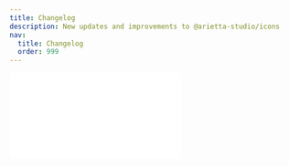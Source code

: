 ```yaml
---
title: Changelog
description: New updates and improvements to @arietta-studio/icons
nav:
  title: Changelog
  order: 999
---
```


<embed src="../CHANGELOG.md"></embed>
